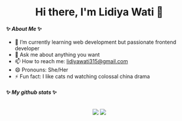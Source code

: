 ### <h1 align="center"> Hi there, I'm Lidiya Wati 👋 </h1>

#### ✨ _About Me_ ✨

- 🌱 I’m currently learning web development but passionate frontend developer
- 💬 Ask me about anything you want
- 📫 How to reach me: lidiyawati315@gmail.com
- 😄 Pronouns: She/Her
- ⚡ Fun fact: I like cats nd watching colossal china drama

#### ✨ _My github stats_ ✨<br><br>
<p align="center">
  <img src="https://github-readme-stats.vercel.app/api?username=Lidiya135&show_icons=true&include_all_commits=true&theme=monokai" alt="" /><br />
  <img src="https://github-readme-streak-stats.herokuapp.com/?user=Lidiya135&theme=monokai"/>
  <img src="https://github-readme-stats.vercel.app/api/top-langs/?username=Lidiya135&layout=compact&theme=monokai&langs_count=12"/><br />
</p>
